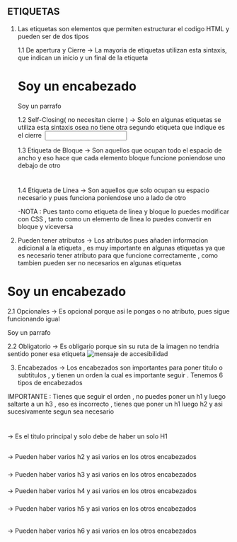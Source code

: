 ## ETIQUETAS

<etiqueta> </etiqueta>

1. Las etiquetas son elementos que permiten estructurar el codigo HTML y pueden ser de dos tipos

   1.1 De apertura y Cierre -> La mayoria de etiquetas utilizan esta sintaxis, que indican un inicio y un final de la etiqueta

      <h1>Soy un encabezado</h1>
      <p>Soy un parrafo</p>

   1.2 Self-Closing( no necesitan cierre ) -> Solo en algunas etiquetas se utiliza esta sintaxis osea no tiene otra segundo etiqueta que indique es el cierre
   <img />
   <input />

   1.3 Etiqueta de Bloque -> Son aquellos que ocupan todo el espacio de ancho y eso hace que cada elemento bloque funcione poniendose uno debajo de otro
   <h1></h1>

   1.4 Etiqueta de Linea -> Son aquellos que solo ocupan su espacio necesario y pues funciona poniendose uno a lado de otro
   <span></span>

   -NOTA : Pues tanto como etiqueta de linea y bloque lo puedes modificar con CSS , tanto como un elemento de linea lo puedes convertir en bloque y viceversa

2. Pueden tener atributos -> Los atributos pues añaden informacion adicional a la etiqueta , es muy importante en algunas etiquetas ya que es necesario tener atributo para que funcione correctamente , como tambien pueden ser no necesarios en algunas etiquetas

<h1 atributo="valorAtributo">Soy un encabezado</h1>

2.1 Opcionales -> Es opcional porque asi le pongas o no atributo, pues sigue funcionando igual

  <p class="parrafo">Soy un parrafo</p>

2.2 Obligatorio -> Es obligario porque sin su ruta de la imagen no tendria sentido poner esa etiqueta
<img src="ruta" alt="mensaje de accesibilidad"  />

3. Encabezados -> Los encabezados son importantes para poner titulo o subtitulos , y tienen un orden la cual es importante seguir . Tenemos 6 tipos de encabezados

IMPORTANTE : Tienes que seguir el orden , no puedes poner un h1 y luego saltarte a un h3 , eso es incorrecto , tienes que poner un h1 luego h2 y asi sucesivamente segun sea necesario

<h1></h1> -> Es el titulo principal y solo debe de haber un solo H1
<h2></h2> -> Pueden haber varios h2 y asi varios en los otros encabezados 
<h3></h3> -> Pueden haber varios h3 y asi varios en los otros encabezados 
<h4></h4> -> Pueden haber varios h4 y asi varios en los otros encabezados 
<h5></h5> -> Pueden haber varios h5 y asi varios en los otros encabezados 
<h6></h6> -> Pueden haber varios h6 y asi varios en los otros encabezados
